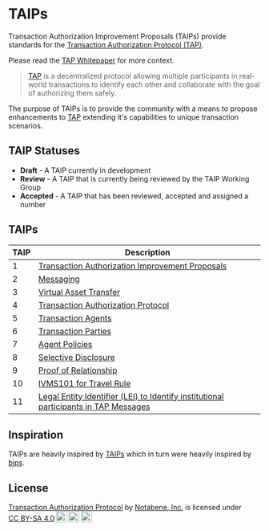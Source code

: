 # TAIPs

Transaction Authorization Improvement Proposals (TAIPs) provide standards for the [Transaction Authorization Protocol (TAP)](https://tap.rsvp).

Please read the [TAP Whitepaper](https://docs.google.com/document/d/1z16nPRjiCFGsnMqr7GiBRMCMMPBG6laaS337s4oJrEw/edit#heading=h.ujq0dkl3njwc) for more context.

> [TAP](https://tap.rsvp) is a decentralized protocol allowing multiple participants in real-world transactions to identify each other and collaborate with the goal of authorizing them safely.

The purpose of TAIPs is to provide the community with a means to propose enhancements to [TAP](https://tap.rsvp) extending it's capabilities to unique transaction scenarios.

## TAIP Statuses

- **Draft** - A TAIP currently in development
- **Review** - A TAIP that is currently being reviewed by the TAIP Working Group
- **Accepted** - A TAIP that has been reviewed, accepted and assigned a number

## TAIPs

| TAIP | Description                                                            |
|------|------------------------------------------------------------------------|
| 1    | [Transaction Authorization Improvement Proposals](./TAIPs/taip-1.md)   |
| 2    | [Messaging](./TAIPs/taip-2.md)                                         |
| 3    | [Virtual Asset Transfer](./TAIPs/taip-3.md)                            |
| 4    | [Transaction Authorization Protocol](./TAIPs/taip-4.md)                |
| 5    | [Transaction Agents](./TAIPs/taip-5.md)                                |
| 6    | [Transaction Parties](./TAIPs/taip-6.md)                               |
| 7    | [Agent Policies](./TAIPs/taip-7.md)                                    |
| 8    | [Selective Disclosure](./TAIPs/taip-8.md)                              |
| 9    | [Proof of Relationship](./TAIPs/taip-9.md)                             |
| 10   | [IVMS101 for Travel Rule](./TAIPs/taip-10.md)                          |
| 11   | [Legal Entity Identifier (LEI) to Identify institutional participants in TAP Messages](./TAIPs/taip-11.md)                          |

## Inspiration

TAIPs are heavily inspired by [TAIPs](https://github.com/ChainAgnostic/CAIPs) which in turn were heavily inspired by [bips](https://github.com/bitcoin/bips).


## License

<p xmlns:cc="http://creativecommons.org/ns#" xmlns:dct="http://purl.org/dc/terms/"><a property="dct:title" rel="cc:attributionURL" href="https://tap.rsvp">Transaction Authorization Protocol</a> by <a rel="cc:attributionURL dct:creator" property="cc:attributionName" href="https://notabene.id">Notabene, Inc.</a> is licensed under <a href="http://creativecommons.org/licenses/by-sa/4.0/?ref=chooser-v1" target="_blank" rel="license noopener noreferrer" style="display:inline-block;">CC BY-SA 4.0<img style="height:22px!important;margin-left:3px;vertical-align:text-bottom;" src="https://mirrors.creativecommons.org/presskit/icons/cc.svg?ref=chooser-v1"><img style="height:22px!important;margin-left:3px;vertical-align:text-bottom;" src="https://mirrors.creativecommons.org/presskit/icons/by.svg?ref=chooser-v1"><img style="height:22px!important;margin-left:3px;vertical-align:text-bottom;" src="https://mirrors.creativecommons.org/presskit/icons/sa.svg?ref=chooser-v1"></a></p>